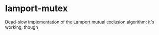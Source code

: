 # lamport-mutex
Dead-slow implementation of the Lamport mutual exclusion algorithm; it's working, though
